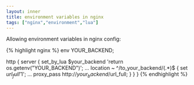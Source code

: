 ```yaml
---
layout: inner
title: environment variables in nginx
tags: ["nginx","environment","lua"]
---
```

Allowing environment variables in nginx config:

{% highlight nginx %}
env YOUR_BACKEND;

http {
  server {
      set_by_lua $your_backend 'return os.getenv("YOUR_BACKEND")';
      ...
      location ~ ^/to_your_backend/(.*)$ {
          set $url_full         '$1';
          ...
          proxy_pass             http://$your_backend/$url_full;
      }
  }
}
{% endhighlight %}
